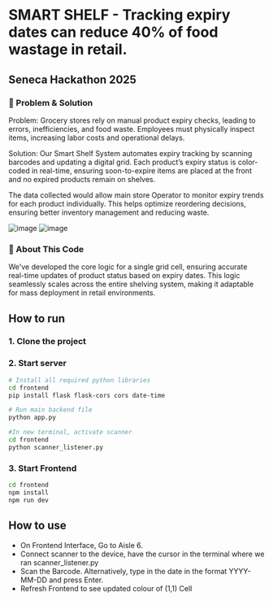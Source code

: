 # SMART SHELF - Tracking expiry dates can reduce 40% of food wastage in retail.
## Seneca Hackathon 2025
### 🛒 Problem & Solution
Problem: Grocery stores rely on manual product expiry checks, leading to errors, inefficiencies, and food waste. Employees must physically inspect items, increasing labor costs and operational delays.

Solution: Our Smart Shelf System automates expiry tracking by scanning barcodes and updating a digital grid. Each product’s expiry status is color-coded in real-time, ensuring soon-to-expire items are placed at the front and no expired products remain on shelves.

The data collected would allow main store Operator to monitor expiry trends for each product individually. This helps optimize reordering decisions, ensuring better inventory management and reducing waste. 


![image](https://github.com/user-attachments/assets/ab0b814a-95ec-446c-ab76-9d71ce7b7eb0)
![image](https://github.com/user-attachments/assets/7d68de61-7dbe-4ed4-ba77-15b63d968dc4)


### 📌 About This Code
We've developed the core logic for a single grid cell, ensuring accurate real-time updates of product status based on expiry dates. This logic seamlessly scales across the entire shelving system, making it adaptable for mass deployment in retail environments.

## How to run
### 1. Clone the project
### 2. Start server
```sh
# Install all required python libraries
cd frontend
pip install flask flask-cors cors date-time
```
```sh
# Run main backend file
python app.py
```
```sh
#In new terminal, activate scanner
cd frontend
python scanner_listener.py
```
### 3. Start Frontend
```sh
cd frontend
npm install
npm run dev
```
## How to use
* On Frontend Interface, Go to Aisle 6.
* Connect scanner to the device, have the cursor in the terminal where we ran scanner_listener.py
* Scan the Barcode. Alternatively, type in the date in the format YYYY-MM-DD and press Enter.
* Refresh Frontend to see updated colour of (1,1) Cell 
